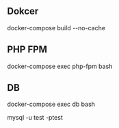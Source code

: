 ## Dokcer

docker-compose build --no-cache

## PHP FPM

docker-compose exec php-fpm bash

## DB

docker-compose exec db bash

mysql -u test -ptest

 